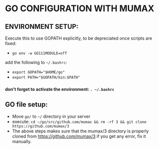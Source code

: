 # GO CONFIGURATION WITH MUMAX
## ENVIRONMENT SETUP:
Execute this to use GOPATH explicitly, to be depreciated once scripts are fixed:
- `go env -w GO111MODULE=off`

add the following to `~/.bashrc`:
- `export GOPATH="$HOME/go"`
- `export PATH="$GOPATH/bin:$PATH"`
###
**don't forget to activate the environment: `. ~/.bashrc`**

## GO file setup:
- Move `go/` to `~/` directory in your server
- execute: `cd ~/go/src/github.com/mumax && rm -rf 3 && git clone https://github.com/mumax/3`
- The above steps makes sure that the mumax/3 directory is properly cloned from https://github.com/mumax/3 if you get any error, fix it manually.
